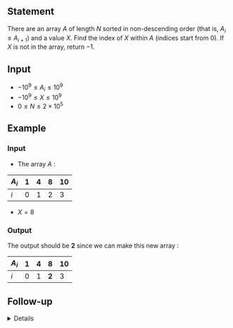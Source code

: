## Statement
There are an array $A$ of length $N$ sorted in non-descending order
(that is, $A_i \le A_{i + 1}$) and a value $X$.
Find the index of $X$ within $A$ (indices start from 0).
If $X$ is not in the array, return $-1$.

## Input
- $-10^9 \le A_i \le 10^9$
- $-10^9 \le X \le 10^9$
- $0 \le N \le 2 \times 10^5$

## Example

### Input
- The array $A$ :

| $A_i$ | 1 | 4 | 8 | 10 |
| ----- | - | - | - | -- |
|  $i$  | 0 | 1 | 2 | 3 |

- $X = 8$

### Output
The output should be **2** since we can make this new array :

| $A_i$ | 1 | 4 | **8** | 10 |
| ----- | - | - | - | -- |
|  $i$  | 0 | 1 | **2** | 3 |

## Follow-up
<details>
Return the index where $X$ must be within $A$.

### Example

#### Input
- The array $A$ :

| $A_i$ | 1 | 4 | 8 | 10 |
| ----- | - | - | - | -- |
|  $i$  | 0 | 1 | 3 | 4 |

- $X = 7$

#### Output
The output should be **2** since we can make this new array :

| $A_i$ | 1 | 4 | **7** | 8 | 10 |
| ----- | - | - | - | - | -- |
|  $i$  | 0 | 1 | **2** | 3 | 4 |
</details>

